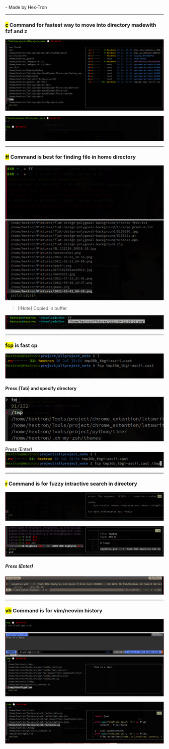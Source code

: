   \- Made by Hex-Tron

___


### <mark>c</mark> Command for fastest way to move into directory madewith fzf and z
<img src="assets/Pasted image 20220730204338.png"> </img>

<img src="assets/Pasted image 20220730204418.png"> </img>


___

### <mark>ff</mark> Command is best for finding file in home directory
<img src="assets/Pasted image 20220730215119.png"> </img>
<img src="assets/Pasted image 20220730215202.png"> </img>
> [!Note] Copied in buffer

<img src="assets/Pasted image 20220730215557.png"> </img>

___



### <mark>fcp</mark> is fast cp 
<img src="assets/Pasted image 20220730221942.png"> </img>
#### Press (Tab) and specify directory
<img src="assets/Pasted image 20220730222232.png"> </img>

Press (Enter) 
<img src="assets/Pasted image 20220730222335.png"> </img>

___

### <mark>r</mark> Command is for fuzzy intractive search in directory 

<img src="assets/Pasted image 20220730220748.png"> </img>

<img src="assets/Pasted image 20220730220935.png"> </img>

##### Press (Enter)



<img src="assets/Pasted image 20220730221120.png"> </img>


___


### <mark>vh</mark> Command is for vim/neovim history
<img src="assets/Pasted image 20220730205227.png"> </img>
<img src="assets/Pasted image 20220730205321.png"> </img>
<img src="assets/Pasted image 20220730205422.png"> </img>

<img src="assets/Pasted image 20220730205603.png"> </img>
